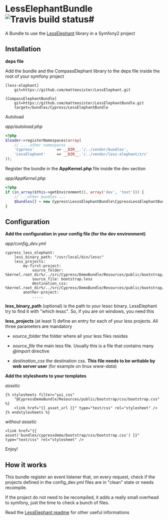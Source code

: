# LessElephantBundle ![Travis build status](https://secure.travis-ci.org/matteosister/LessElephantBundle.png)#

A Bundle to use the [LessElephant](https://github.com/matteosister/LessElephant) library in a Symfony2 project

Installation
------------

**deps file**

Add the bundle and the CompassElephant library to the deps file inside the root of your symfony project

```
[less-elephant]
    git=https://github.com/matteosister/LessElephant.git

[CompassElephantBundle]
    git=https://github.com/matteosister/LessElephantBundle.git
    target=/bundles/Cypress/LessElephantBundle
```

Autoload

*app/autoload.php*

``` php
<?php
$loader->registerNamespaces(array(
    // ... other namespaces ...
    'Cypress'          => __DIR__.'/../vendor/bundles',
    'LessElephant'     => __DIR__.'/../vendor/less-elephant/src'
));
```

Register the bundle in the **AppKernel.php** file inside the dev section

*app/AppKernel.php*

``` php
<?php
if (in_array($this->getEnvironment(), array('dev', 'test'))) {
    // ...other bundles ...
    $bundles[] = new Cypress\LesssElephantBundle\CypressLessElephantBundle();
}
```

Configuration
-------------

**Add the configuration in your config file (for the dev environment)**

*app/config_dev.yml*

```
cypress_less_elephant:
    less_binary_path: "/usr/local/bin/lessc"
    less_projects:
        my-first-project:
            source_folder: %kernel.root_dir%/../src/Cypress/DemoBundle/Resources/public/bootstrap/less
            source_file: bootstrap.less
            destination_css: %kernel.root_dir%/../src/Cypress/DemoBundle/Resources/public/bootstrap/css/bootstrap.css
        another-project:
            .....
```

**less_binary_path** (optional) is the path to your lessc binary. LessElephant try to find it with "which lessc". So, if you are on windows, you need this

**less_projects** (at least 1) define an entry for each of your less projects. All three parameters are mandatory

- *source_folder* the folder where all your less files resides

- *source_file* the main less file. Usually this is a file that contains many *@import* directive

- *destination_css* the destination css. **This file needs to be writable by web server user** (for example on linux *www-data*)


**Add the stylesheets to your templates**

*assetic*

```
{% stylesheets filter="yui_css"
    "@CypressDemoBundle/Resources/public/bootstrap/css/bootstrap.css" %}
    <link href="{{ asset_url }}" type="text/css" rel="stylesheet" />
{% endstylesheets %}
```

*without assetic*

```
<link href="{{ asset('bundles/cypressdemo/bootstrap/css/bootstrap.css') }}" type="text/css" rel="stylesheet" />
```

Enjoy!

How it works
------------

This bundle register an event listener that, on every request, check if the projects defined in the config_dev.yml files are in "clean" state or needs recompile.

If the project do not need to be recompiled, it adds a really small overhead to symfony, just the time to check a bunch of files.

Read the [LessElephant readme](https://github.com/matteosister/LessElephant) for other useful informations
